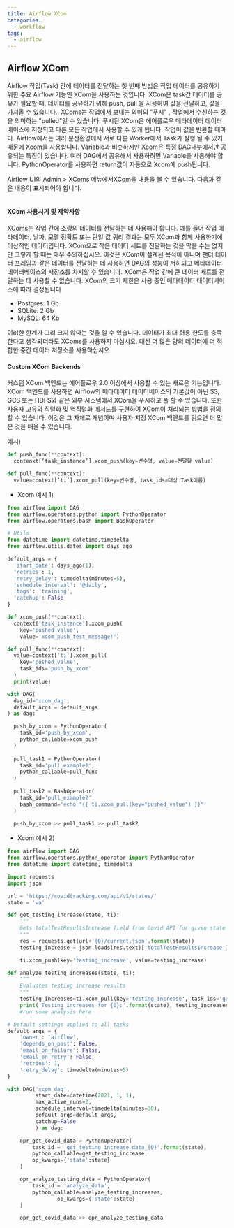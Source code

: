 ```yaml
---
title: Airflow XCom
categories:
  - workflow
tags:
  - airflow 
---
```


## Airflow XCom
Airflow 작업(Task) 간에 데이터를 전달하는 첫 번째 방법은 작업 데이터를 공유하기 위한 주요 Airflow 기능인 XCom을 사용하는 것입니다.
XCom은 task간 데이터를 공유가 필요할 때,  데이터를 공유하기 위해 push, pull 을 사용하여 값을 전달하고, 값을 가져올 수 있습니다.. 
XComs는 작업에서 보내는 의미의 "푸시" , 작업에서 수신하는 것을 의미하는 "pulled"일 수 있습니다. 푸시된 XCom은 에어플로우 메타데이터 데이터베이스에 저장되고 다른 모든 작업에서 사용할 수 있게 됩니다. 작업이 값을 반환할 때마다.
Airflow에서는 여러 분산환경에서 서로 다른 Worker에서 Task가 실행 될 수 있기 때문에 Xcom을 사용합니다. Variable과 비슷하지만 Xcom은 특정 DAG내부에서만 공유되는 특징이 있습니다. 여러 DAG에서 공유해서 사용하려면 Variable을 사용해야 합니다.  PythonOperator를 사용하면 return값이 자동으로 Xcom에 push됩니다.

Airflow UI의 Admin > XComs 메뉴에서XCom을 내용을 볼 수 있습니다. 다음과 같은 내용이 표시되어야 합니다.

<figure style="width: 100%" class="align-left">
  <img src="{{ site.url }}{{ site.baseurl }}/assets/images/07-xcom_ui.png" alt="">
  <figcaption></figcaption>
</figure> 

#### XCom 사용시기 및 제약사항
XComs는 작업 간에 소량의 데이터를 전달하는 데 사용해야 합니다. 예를 들어 작업 메타데이터, 날짜, 모델 정확도 또는 단일 값 쿼리 결과는 모두 XCom과 함께 사용하기에 이상적인 데이터입니다.
XCom으로 작은 데이터 세트를 전달하는 것을 막을 수는 없지만 그렇게 할 때는 매우 주의하십시오. 이것은 XCom이 설계된 목적이 아니며 팬더 데이터 프레임과 같은 데이터를 전달하는 데 사용하면 DAG의 성능이 저하되고 메타데이터 데이터베이스의 저장소를 차지할 수 있습니다.
XCom은 작업 간에 큰 데이터 세트를 전달하는 데 사용할 수 없습니다. XCom의 크기 제한은 사용 중인 메타데이터 데이터베이스에 따라 결정됩니다
 
- Postgres: 1 Gb
- SQLite: 2 Gb
- MySQL: 64 Kb

이러한 한계가 그리 크지 않다는 것을 알 수 있습니다. 데이터가 최대 허용 한도를 충족한다고 생각되더라도 XComs를 사용하지 마십시오. 대신 더 많은 양의 데이터에 더 적합한 중간 데이터 저장소를 사용하십시오.

#### Custom XCom Backends

커스텀 XCom 백엔드는 에어플로우 2.0 이상에서 사용할 수 있는 새로운 기능입니다. XCom 백엔드를 사용하면 Airflow의 메타데이터 데이터베이스의 기본값이 아닌 S3, GCS 또는 HDFS와 같은 외부 시스템에서 XCom을 푸시하고 풀 할 수 있습니다. 또한 사용자 고유의 직렬화 및 역직렬화 메서드를 구현하여 XCom이 처리되는 방법을 정의할 수 있습니다. 이것은 그 자체로 개념이며 사용자 지정 XCom 백엔드를 읽으면 더 많은 것을 배울 수 있습니다.


예시) 

```python
def push_func(**context):
  contenxt[‘task_instance’].xcom_push(key=변수명, value=전달할 value)

def pull_func(**context):
  value=context[‘ti’].xcom_pull(key=변수명, task_ids=대상 Task이름)

```
- Xcom 예시 1)

```python
from airflow import DAG 
from airflow.operators.python import PythonOperator
from airflow.operators.bash import BashOperator

# Utils 
from datetime import datetime,timedelta 
from airflow.utils.dates import days_ago 

default_args = {
  'start_date': days_ago(1),
  'retries': 1,
  'retry_delay': timedelta(minutes=5),
  'schedule_interval': '@daily',
  'tags': 'training',
  'catchup': False
} 

def xcom_push(**context):
  context['task_instance'].xcom_push(
    key='pushed_value',
    value='xcom_push_test_message!')

def pull_func(**context):
  value=context['ti'].xcom_pull(
    key='pushed_value', 
    task_ids='push_by_xcom'
  )
  print(value)

with DAG(
  dag_id='xcom_dag', 
  default_args = default_args 
) as dag:

  push_by_xcom = PythonOperator(
    task_id='push_by_xcom',
    python_callable=xcom_push
  )
  
  pull_task1 = PythonOperator(
    task_id='pull_example1',
    python_callable=pull_func
  )
  
  pull_task2 = BashOperator(
    task_id='pull_example2',
    bash_command='echo "{{ ti.xcom_pull(key="pushed_value") }}"'
  )
  
  push_by_xcom >> pull_task1 >> pull_task2
```

- Xcom 예시 2)

```python
from airflow import DAG
from airflow.operators.python_operator import PythonOperator
from datetime import datetime, timedelta

import requests
import json

url = 'https://covidtracking.com/api/v1/states/'
state = 'wa'

def get_testing_increase(state, ti):
    """
    Gets totalTestResultsIncrease field from Covid API for given state and returns value
    """
    res = requests.get(url+'{0}/current.json'.format(state))
    testing_increase = json.loads(res.text)['totalTestResultsIncrease']

    ti.xcom_push(key='testing_increase', value=testing_increase)

def analyze_testing_increases(state, ti):
    """
    Evaluates testing increase results
    """
    testing_increases=ti.xcom_pull(key='testing_increase', task_ids='get_testing_increase_data_{0}'.format(state))
    print('Testing increases for {0}:'.format(state), testing_increases)
    #run some analysis here

# Default settings applied to all tasks
default_args = {
    'owner': 'airflow',
    'depends_on_past': False,
    'email_on_failure': False,
    'email_on_retry': False,
    'retries': 1,
    'retry_delay': timedelta(minutes=5)
}

with DAG('xcom_dag',
         start_date=datetime(2021, 1, 1),
         max_active_runs=2,
         schedule_interval=timedelta(minutes=30),
         default_args=default_args,
         catchup=False
         ) as dag:

    opr_get_covid_data = PythonOperator(
        task_id = 'get_testing_increase_data_{0}'.format(state),
        python_callable=get_testing_increase,
        op_kwargs={'state':state}
    )

    opr_analyze_testing_data = PythonOperator(
        task_id = 'analyze_data',
        python_callable=analyze_testing_increases,
                op_kwargs={'state':state}
    )

    opr_get_covid_data >> opr_analyze_testing_data
```
